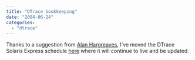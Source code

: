 ```yaml
---
title: "DTrace bookkeeping"
date: "2004-06-24"
categories: 
  - "dtrace"
---
```


Thanks to a suggestion from [Alan Hargreaves](http://blogs.sun.com/tpenta), I've moved the DTrace Solaris Express schedule [here](http://blogs.sun.com/ahl/dtracesched) where it will continue to live and be updated.
